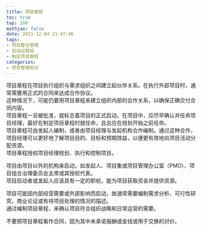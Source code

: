 ```yaml
---
title: 项目章程
toc: true
top: 100
mathjax: false
date: 2021-12-04 21:47:46
tags:
- 项目整合管理
- 启动过程组
- 制定项目章程
categories:
- 项目管理知识
---
```

项目章程在项目执行组织与需求组织之间建立起伙伴关系。在执行外部项目时，通常需要用正式的合同来达成合作协议。  
这种情况下，可能仍要用项目章程来建立组织内部的合作关系，以确保正确交付合同内容。  
项目章程一旦被批准，就标志着项目的正式启动。在项目中，应尽早确认并任命项目经理，最好在制定项目章程时就任命，且总应在规划开始之前任命。  
项目章程可由发起人编制，或者由项目经理与发起机构合作编制。通过这种合作，项目经理可以更好地了解项目目的、目标和预期效益，以便更有效地向项目活动分配资源。  
项目章程授权项目经理规划、执行和控制项目。

项目由项目以外的机构来启动，如发起人、项目集或项目管理办公室（PMO）、项目组合治理委员会主席或其授权代表。  
项目启动者或发起人应该具有一定的职权，能为项目获取资金并提供资源。

项目可能因内部经营需要或外部影响而启动，故通常需要编制需求分析、可行性研究、商业论证或有待项目处理的情况的描述。  
通过编制项目章程，来确认项目符合组织战略和日常运营的需要。  

不要把项目章程看作合同，因为其中未承诺报酬或金钱或用于交换的对价。

